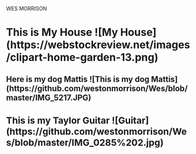 WES MORRISON
<h1> This is My House
![My House](https://webstockreview.net/images/clipart-home-garden-13.png) 

<h2> Here is my dog Mattis
<ht> ![This is my dog Mattis](https://github.com/westonmorrison/Wes/blob/master/IMG_5217.JPG)

<h3> This is my Taylor Guitar ![Guitar](https://github.com/westonmorrison/Wes/blob/master/IMG_0285%202.jpg)

  
